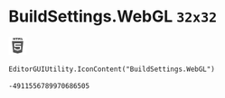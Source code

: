 # BuildSettings.WebGL `32x32`
<img src="/img/BuildSettings.WebGL.png" width=32 height=32>

``` CSharp
EditorGUIUtility.IconContent("BuildSettings.WebGL")
```
```
-4911556789970686505
```
